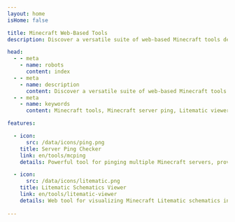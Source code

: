 ```yaml
---
layout: home
isHome: false

title: Minecraft Web-Based Tools
description: Discover a versatile suite of web-based Minecraft tools designed to enhance your gameplay, server management, and creative projects. From real-time server status checks to 3D schematic visualization and beyond, streamline your Minecraft experience with user-friendly, high-performance utilities.

head:
  - - meta
    - name: robots
      content: index
  - - meta
    - name: description
      content: Discover a versatile suite of web-based Minecraft tools designed to enhance your gameplay, server management, and creative projects. From real-time server status checks to 3D schematic visualization and beyond, streamline your Minecraft experience with user-friendly, high-performance utilities.
  - - meta
    - name: keywords
      content: Minecraft tools, Minecraft server ping, Litematic viewer, Minecraft schematic visualizer, web-based Minecraft utilities, server management tools, Minecraft creative tools, 3D schematic renderer

features:

  - icon:
      src: /data/icons/ping.png
    title: Server Ping Checker
    link: en/tools/mcping
    details: Powerful tool for pinging multiple Minecraft servers, providing real-time status, player counts, and server details.

  - icon:
      src: /data/icons/litematic.png
    title: Litematic Schematics Viewer
    link: en/tools/litematic-viewer
    details: Web tool for visualizing Minecraft Litematic schematics in 3D, with accurate block textures and interactive controls.
      
---
```

